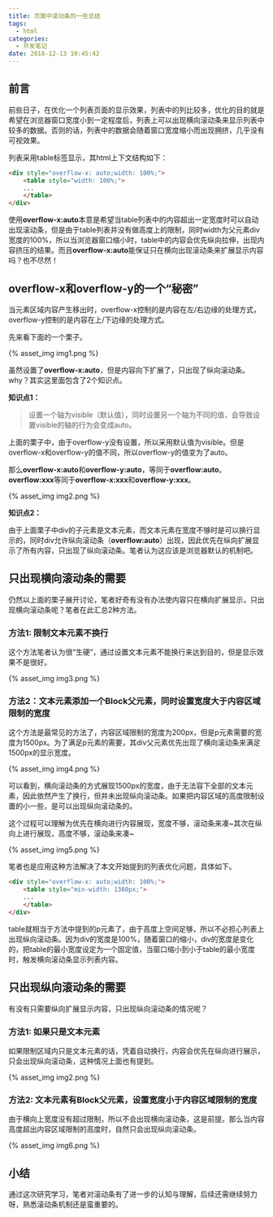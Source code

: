 ```yaml
---
title: 页面中滚动条的一些总结
tags:
  - html
categories:
  - 开发笔记
date: 2018-12-13 10:45:42
---
```



## 前言

前些日子，在优化一个列表页面的显示效果，列表中的列比较多，优化的目的就是希望在浏览器窗口宽度小到一定程度后，列表上可以出现横向滚动条来显示列表中较多的数据。否则的话，列表中的数据会随着窗口宽度缩小而出现拥挤，几乎没有可视效果。

列表采用table标签显示，其html上下文结构如下：

``` html
<div style="overflow-x: auto;width: 100%;">
    <table style="width: 100%;">
    ...
    </table>
</div>
```

<!-- more --> 

使用**overflow-x:auto**本意是希望当table列表中的内容超出一定宽度时可以自动出现滚动条，但是由于table列表并没有做高度上的限制，同时width为父元素div宽度的100%，所以当浏览器窗口缩小时，table中的内容会优先纵向拉伸，出现内容挤压的结果。而且**overflow-x:auto**能保证只在横向出现滚动条来扩展显示内容吗？也不尽然！

## overflow-x和overflow-y的一个“秘密”

当元素区域内容产生移出时，overflow-x控制的是内容在左/右边缘的处理方式，overflow-y控制的是内容在上/下边缘的处理方式。

先来看下面的一个栗子。

{% asset_img img1.png %}

虽然设置了**overflow-x:auto**，但是内容向下扩展了，只出现了纵向滚动条。why？其实这里面包含了2个知识点。

**知识点1：**

> 设置一个轴为visible（默认值），同时设置另一个轴为不同的值，会导致设置visible的轴的行为会变成auto。

上面的栗子中，由于overflow-y没有设置，所以采用默认值为visible。但是overflow-x和overflow-y的值不同，所以overflow-y的值变为了auto。

那么**overflow-x:auto**和**overflow-y:auto**，等同于**overflow:auto**。**overflow:xxx**等同于**overflow-x:xxx**和**overflow-y:xxx**。

{% asset_img img2.png %}

**知识点2：**

由于上面栗子中div的子元素是文本元素，而文本元素在宽度不够时是可以换行显示的，同时div允许纵向滚动条（**overflow:auto**）出现，因此优先在纵向扩展显示了所有内容，只出现了纵向滚动条。笔者认为这应该是浏览器默认的机制吧。

## 只出现横向滚动条的需要

仍然以上面的栗子展开讨论，笔者好奇有没有办法使内容只在横向扩展显示，只出现横向滚动条呢？笔者在此汇总2种方法。

### 方法1: 限制文本元素不换行
 
这个方法笔者认为很“生硬”，通过设置文本元素不能换行来达到目的，但是显示效果不是很好。

{% asset_img img3.png %}

### 方法2：文本元素添加一个Block父元素，同时设置宽度大于内容区域限制的宽度

这个方法是最常见的方法了，内容区域限制的宽度为200px，但是p元素需要的宽度为1500px。为了满足p元素的需要，其div父元素优先出现了横向滚动条来满足1500px的显示宽度。

{% asset_img img4.png %}

可以看到，横向滚动条的方式展现1500px的宽度，由于无法容下全部的文本元素，因此依然产生了换行，但并未出现纵向滚动条。如果把内容区域的高度限制设置的小一些，是可以出现纵向滚动条的。

这个过程可以理解为优先在横向进行内容展现，宽度不够，滚动条来凑~其次在纵向上进行展现，高度不够，滚动条来凑~

{% asset_img img5.png %}

笔者也是应用这种方法解决了本文开始提到的列表优化问题，具体如下。

``` html
<div style="overflow-x: auto;width: 100%;">
    <table style="min-width: 1360px;">
    ...
    </table>
</div>
```

table就相当于方法中提到的p元素了，由于高度上空间足够，所以不必担心列表上出现纵向滚动条。因为div的宽度是100%，随着窗口的缩小，div的宽度是变化的，把table的最小宽度设定为一个固定值，当窗口缩小到小于table的最小宽度时，触发横向滚动条显示列表内容。

## 只出现纵向滚动条的需要

有没有只需要纵向扩展显示内容，只出现纵向滚动条的情况呢？

### 方法1: 如果只是文本元素

如果限制区域内只是文本元素的话，凭着自动换行，内容会优先在纵向进行展示，只会出现纵向滚动条，这种情况上面也有提到。

{% asset_img img2.png %}

### 方法2: 文本元素有Block父元素，设置宽度小于内容区域限制的宽度

由于横向上宽度没有超过限制，所以不会出现横向滚动条，这是前提。那么当内容高度超出内容区域限制的高度时，自然只会出现纵向滚动条。

{% asset_img img6.png %}

## 小结

通过这次研究学习，笔者对滚动条有了进一步的认知与理解，后续还需继续努力呀，熟悉滚动条机制还是蛮重要的。

